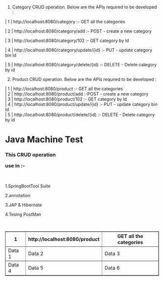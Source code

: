 1) Category CRUD operation.
Below are the APIs required to be developed :




| 1  | http://localhost:8080/category              :- GET all the categories        

| 2  | http://localhost:8080/category/add          :- POST - create a new category  

| 3  | http://localhost:8080/category/102          :- GET category by Id            

| 4  | http://localhost:8080/category/update/{id}  :- PUT - update category bin Id  

| 5  | http://localhost:8080/category/delete/{id}  :- DELETE - Delete category by id



2) Product CRUD operation.
Below are the APIs required to be developed :


| 1  | http://localhost:8080/product               :- GET all the categories        
| 2  | http://localhost:8080/product/add           :-POST - create a new category  
| 3  | http://localhost:8080/product/102           :- GET category by Id            
| 4  | http://localhost:8080/product/update/{id}   :- PUT - update category bin Id  
| 5  | http://localhost:8080/product/delete/{id}   :- DELETE - Delete category by id





<!DOCTYPE html>
<html lang="en">
<head>
    <meta charset="UTF-8">
    <meta name="viewport" content="width=device-width, initial-scale=1.0">
    <title>Java Machine Test</title>
</head>
<body>
<H1>Java Machine Test</H1>
<H3>This CRUD operation <p>use in :-</p> </H3>
</br>
<p>1.SpringBootTool Suite</p>
<p>2.annotation</p>
<p>3.JAP & Hibernate</p>
<p>4.Tesing PostMan</p>
</br>

 <table border="1"> 
        <tr> 
            <th>1</th> 
            <th>http://localhost:8080/product</th> 
            <th>GET all the categories</th> 
        </tr>
        <tr> 
            <td>Data 1</td> 
            <td>Data 2</td> 
            <td>Data 3</td> 
        </tr> 
        <tr> 
            <td>Data 4</td> 
            <td>Data 5</td> 
            <td>Data 6</td> 
        </tr> 
    </table> 


    
</body>
</html>








